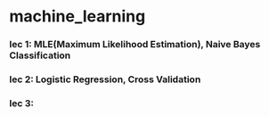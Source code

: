 # machine_learning
### lec 1: MLE(Maximum Likelihood Estimation), Naive Bayes Classification
### lec 2: Logistic Regression, Cross Validation
### lec 3: 
